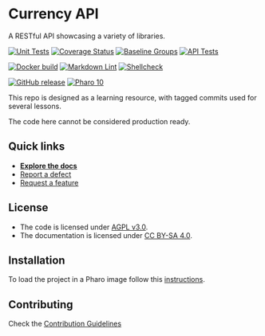 # Currency API

A RESTful API showcasing a variety of libraries.

[![Unit Tests](https://github.com/gcotelli/Currency-API/actions/workflows/unit-tests.yml/badge.svg)](https://github.com/gcotelli/Currency-API/actions/workflows/unit-tests.yml/badge.svg)
[![Coverage Status](https://codecov.io/github/gcotelli/Currency-API/coverage.svg?branch=release-candidate)](https://codecov.io/gh/gcotelli/Currency-API/branch/release-candidate)
[![Baseline Groups](https://github.com/gcotelli/Currency-API/actions/workflows/loading-groups.yml/badge.svg)](https://github.com/gcotelli/Currency-API/actions/workflows/loading-groups.yml)
[![API Tests](https://github.com/gcotelli/Currency-API/actions/workflows/api-tests.yml/badge.svg)](https://github.com/gcotelli/Currency-API/actions/workflows/api-tests.yml/badge.svg)

[![Docker build](https://github.com/gcotelli/Currency-API/actions/workflows/docker-build.yml/badge.svg)](https://github.com/gcotelli/Currency-API/actions/workflows/docker-build.yml)
[![Markdown Lint](https://github.com/gcotelli/Currency-API/actions/workflows/markdown-lint.yml/badge.svg)](https://github.com/gcotelli/Currency-API/actions/workflows/markdown-lint.yml)
[![Shellcheck](https://github.com/gcotelli/Currency-API/actions/workflows/shellcheck.yml/badge.svg)](https://github.com/gcotelli/Currency-API/actions/workflows/shellcheck.yml)

[![GitHub release](https://img.shields.io/github/release/gcotelli/Currency-API.svg)](https://github.com/gcotelli/Currency-API/releases/latest)
[![Pharo 10](https://img.shields.io/badge/Pharo-10-informational)](https://pharo.org)

This repo is designed as a learning resource, with tagged commits used for
several lessons.

The code here cannot be considered production ready.

## Quick links

- [**Explore the docs**](docs/README.md)
- [Report a defect](https://github.com/gcotelli/Currency-API/issues/new?labels=Type%3A+Defect)
- [Request a feature](https://github.com/gcotelli/Currency-API/issues/new?labels=Type%3A+Feature)

## License

- The code is licensed under [AGPL v3.0](LICENSE).
- The documentation is licensed under [CC BY-SA 4.0](http://creativecommons.org/licenses/by-sa/4.0/).

## Installation

To load the project in a Pharo image follow this [instructions](docs/how-to/how-to-load-in-pharo.md).

## Contributing

Check the [Contribution Guidelines](CONTRIBUTING.md)
